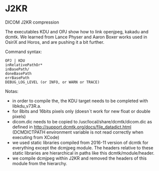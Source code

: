 # J2KR
DICOM J2KR compression

The executables KDU and OPJ show how to link openjpeg, kakadu and dcmtk. We learned from Lance Physer and Aaron Boxer works used in OsiriX and Horos, and are pushing it a bit further.

Command syntax:

```
OPJ | KDU
inRelativePathOr*
inBasePath/
doneBasePath
errBasePath
DEBUG_LOG_LEVEL (or INFO, or WARN or TRACE)
```

Notas:
* in order to compile the, the KDU target needs to be completed with libkdu_v73R.a.
* for 8bits and 16bits pixels only (doesn´t work for new float or double pixels)
* dicom.dic needs to be copied to /usr/local/share/dcmtk/dicom.dic as defined in http://support.dcmtk.org/docs/file_datadict.html (DCMDICTPATH environment variable is not read correctly when executing from XCode)
* we used static libraries compiled from 2016-11 version of dcmtk for everything except the dcmjpeg module. The headers relative to these static libraries are hierarchical in paths like this dcmtk/module/header.
* we compile dcmjpeg within J2KR and removed the headers of this module from the hierarchy.
